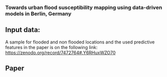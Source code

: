 ### Towards urban flood susceptibility mapping using data-driven models in Berlin, Germany
 
## Input data:
A sample for flooded and non flooded locations and the used predictive features in the paper is on the following link: https://zenodo.org/record/7472764#.Y6RHuxWZO70


## Paper
